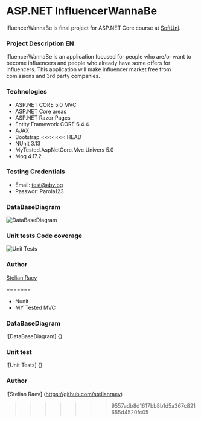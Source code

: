 # ASP.NET InfluencerWannaBe

IfluencerWannaBe  is final project for ASP.NET Core course at [SoftUni](https://www.google.com).

### Project Description EN

IfluencerWannaBe is an application focused for people who are/or want to become influencers and people who already have some offers for influencers. This application will make influencer market free from comissions and 3rd party companies.

### Technologies
* ASP.NET CORE 5.0 MVC
* ASP.NET Core areas
* ASP.NET Razor Pages
* Entity Framework CORE 6.4.4
* AJAX
* Bootstrap
<<<<<<< HEAD
* NUnit 3.13
* MyTested.AspNetCore.Mvc.Univers 5.0
* Moq 4.17.2

### Testing Credentials
* Email: test@abv.bg
* Passwor: Parola123

### DataBaseDiagram
![DataBaseDiagram]()

### Unit tests Code coverage
![Unit Tests]()

### Author
[Stelian Raev](https://github.com/stelianraev)

=======
* Nunit
* MY Tested MVC

### DataBaseDiagram
![DataBaseDiagram] {}

### Unit test
![Unit Tests] {}

### Author
![Stelian Raev] (https://github.com/stelianraev)
>>>>>>> 9557adb8d1617bb8b1d5a367c821655d4520fc05
